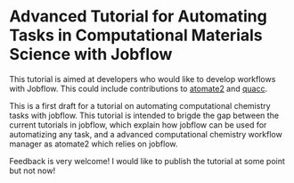# Advanced Tutorial for Automating Tasks in Computational Materials Science with Jobflow

This tutorial is aimed at developers who would like to develop workflows with Jobflow. This could include contributions to [atomate2](https://github.com/materialsproject/atomate2) and [quacc](https://github.com/Quantum-Accelerators/quacc).

This is a first draft for a tutorial on automating computational chemistry tasks with jobflow. This tutorial is intended to brigde the gap between the current tutorials in jobflow, which explain how jobflow can be used for automatizing any task, and a advanced computational chemistry workflow manager as atomate2 which relies on jobflow.

Feedback is very welcome! I would like to publish the tutorial at some point but not now!
